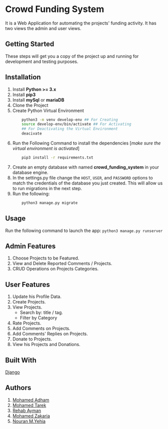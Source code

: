 # Crowd Funding System #

It is a Web Application for automating the projects' funding activity. It has two views the admin and user views.

## Getting Started ##
These steps will get you a copy of the project up and running for development and testing purposes.

## Installation ##

1. Install **Python >= 3.x**
2. Install **pip3**
3. Install **mySql** or **mariaDB**
4. Clone the Project
5. Create Python Virtual Environment
	```bash
		python3 -m venv develop-env ## For Creating
		source develop-env/bin/activate ## For Activating
		## For Deactivating the Virtual Environment
		deacivate
	```
6. Run the Following Command to install the dependencies [*make sure the virtual environment is activated*]
	```bash
		pip3 install -r requirements.txt
	```
7. Create an empty database with named **crowd_funding_system** in your database engine.
8. In the settings.py file change the `HOST`, `USER`, and `PASSWORD` options to match the credentials of the database you just created. This will allow us to run migrations in the next step.
9. Run the following:
	```bash
		python3 manage.py migrate
	```

## Usage ##

Run the following command to launch the app:
	``
	python3 manage.py runserver
	``

## Admin Features 

1. Choose Projects to be Featured.
2. View and Delete Reported Comments / Projects.
3. CRUD Operations on Projects Categories.

## User Features

1. Update his Profile Data.
2. Create Projects.
3. View Projects.
	- Search by: title / tag.
	- Filter by Category 
4. Rate Projects.
5. Add Comments on Projects.
6. Add Comments' Replies on Projects.
7. Donate to Projects.
8. View his Projects and Donations.

## Built With

[Django](https://www.djangoproject.com/)


## Authors

1. [Mohamed Adham](https://github.com/mohamedadham)
2. [Mohamed Tarek](https://github.com/M-tarek93)
3. [Rehab Ayman](https://github.com/rehabayman)
4. [Mohamed Zakaria](https://github.com/Mohamed-Zkaria)
5. [Nouran M.Yehia](https://github.com/Nouran-yehia)
